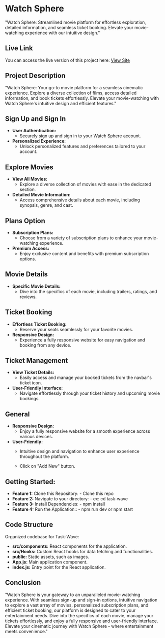 # Watch Sphere

"Watch Sphere: Streamlined movie platform for effortless exploration, detailed information, and seamless ticket booking. Elevate your movie-watching experience with our intuitive design."

## Live Link
You can access the live version of this project here: [View Site](https://65bbc0751d9ada24f62db36f--stellar-tanuki-4f1830.netlify.app/)

## Project Description
"Watch Sphere: Your go-to movie platform for a seamless cinematic experience. Explore a diverse collection of films, access detailed information, and book tickets effortlessly. Elevate your movie-watching with Watch Sphere's intuitive design and efficient features."


## Sign Up and Sign In
- **User Authentication:**
  - Securely sign up and sign in to your Watch Sphere account.
- **Personalized Experience:**
  - Unlock personalized features and preferences tailored to your account.

## Explore Movies
- **View All Movies:**
  - Explore a diverse collection of movies with ease in the dedicated section.
- **Detailed Movie Information:**
  - Access comprehensive details about each movie, including synopsis, genre, and cast.

## Plans Option
- **Subscription Plans:**
  - Choose from a variety of subscription plans to enhance your movie-watching experience.
- **Premium Access:**
  - Enjoy exclusive content and benefits with premium subscription options.

## Movie Details
- **Specific Movie Details:**
  - Dive into the specifics of each movie, including trailers, ratings, and reviews.

## Ticket Booking
- **Effortless Ticket Booking:**
  - Reserve your seats seamlessly for your favorite movies.
- **Responsive Design:**
  - Experience a fully responsive website for easy navigation and booking from any device.

## Ticket Management
- **View Ticket Details:**
  - Easily access and manage your booked tickets from the navbar's ticket icon.
- **User-Friendly Interface:**
  - Navigate effortlessly through your ticket history and upcoming movie bookings.

## General
- **Responsive Design:**
  - Enjoy a fully responsive website for a smooth experience across various devices.
- **User-Friendly:**
  - Intuitive design and navigation to enhance user experience throughout the platform.

  - Click on "Add New" button.


## Getting Started:

- **Feature 1:** Clone this Repository: - Clone this repo
- **Feature 2:** Navigate to your directory: - ex: cd task-wave
- **Feature 3:** Install Dependencies: - npm install
- **Feature 4:** Run the Application:: - npm run dev or npm start

## Code Structure

Organized codebase for Task-Wave:
- **src/components:** React components for the application.
- **src/Hooks:** Custom React hooks for data fetching and functionalities.
- **public:** Static assets, such as images.
- **App.js:** Main application component.
- **index.js:** Entry point for the React application.

## Conclusion
"Watch Sphere is your gateway to an unparalleled movie-watching experience. With seamless sign-up and sign-in options, intuitive navigation to explore a vast array of movies, personalized subscription plans, and efficient ticket booking, our platform is designed to cater to your entertainment needs. Dive into the specifics of each movie, manage your tickets effortlessly, and enjoy a fully responsive and user-friendly interface. Elevate your cinematic journey with Watch Sphere - where entertainment meets convenience."